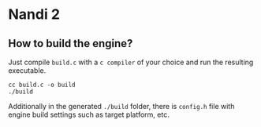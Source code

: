 # Nandi 2

## How to build the engine?
Just compile `build.c` with a `c compiler` of your choice and run the resulting executable.
```
cc build.c -o build
./build
```
Additionally in the generated `./build` folder, there is `config.h` file with engine build settings such as target platform, etc.
